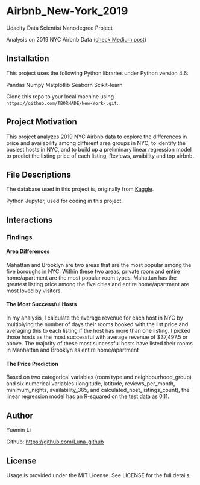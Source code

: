 # Airbnb_New-York_2019
Udacity Data Scientist Nanodegree Project

Analysis on 2019 NYC Airbnb Data ([check Medium post]())

## Installation
This project uses the following Python libraries under Python version 4.6:

  Pandas 
  Numpy 
  Matplotlib 
  Seaborn 
  Scikit-learn

Clone this repo to your local machine using ``https://github.com/TBORHADE/New-York-.git``. 

## Project Motivation
This project analyzes 2019 NYC Airbnb data to explore the differences in price and availability among different area groups in NYC, to identify the busiest hosts in NYC, and to build up a preliminary linear regression model to predict the listing price of each listing, Reviews, avaibility and top airbnb. 

## File Descriptions
The database used in this project is, originally from [Kaggle](https://www.kaggle.com/dgomonov/new-york-city-airbnb-open-data).

Python Jupyter, used for coding in this project.

## Interactions
### Findings
#### Area Differences
Mahattan and Brooklyn are two areas that are the most popular among the five boroughs in NYC. Within these two areas, private room and entire home/apartment are the most popular room types. Mahattan has the greatest listing price among the five cities and entire home/apartment are most loved by visitors. 

#### The Most Successful Hosts
In my analysis, I calculate the average revenue for each host in NYC by multiplying the number of days their rooms booked with the list price and averaging this to each listing if the host has more than one listing. I picked those hosts as the most successful with average revenue of $37,497.5 or above. The majority of these most successful hosts have listed their rooms in Manhattan and Brooklyn as entire home/apartment

#### The Price Prediction
Based on two categorical variables (room type and neighbourhood_group) and six numerical variables (longitude, latitude, reviews_per_month, minimum_nights, availability_365, and calculated_host_listings_count), the linear regression model has an R-squared on the test data as 0.11. 

## Author
Yuemin Li

Github: https://github.com/Luna-github


## License
Usage is provided under the MIT License. See LICENSE for the full details.
